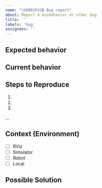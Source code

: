 ```yaml
---
name: "\U0001F41B Bug report"
about: Report a misbehavior or other bug
title: ''
labels: 'bug'
assignees: ''
---
```

<!--- Provide a general summary of the issue in the Title above -->

## Expected behavior
<!--- Describe what you expected to happen -->

## Current behavior
<!--- Describe what actually happened instead of the expected behavior -->

## Steps to Reproduce
<!--- An unambiguous set of steps to reproduce this bug. -->
<!--- Code-snippets, screenshots ot other details are welcome if needed. -->
1.
2.
3.
...

## Context (Environment)
<!--- Providing context helps us nail down where the issue might be located. -->
<!--- The below checklist is not a must-fill-out but rather a guideline what can be interesting here. You're welcome to write additional text as well. -->
- [ ] RViz
- [ ] Simulator
- [ ] Robot
- [ ] Local

## Possible Solution
<!--- NOT OBLIGATORY -->
<!--- If you already have an idea, you can suggest a fix/reason for the bug -->
